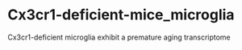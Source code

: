 # Cx3cr1-deficient-mice_microglia
Cx3cr1-deficient microglia exhibit a premature aging transcriptome
